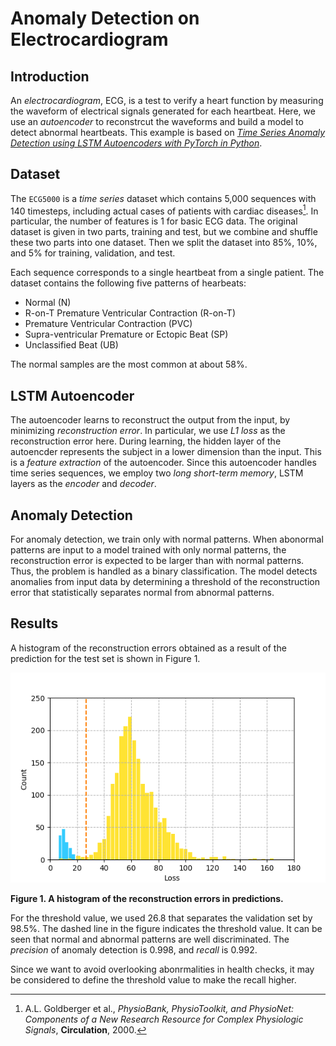 # Anomaly Detection on Electrocardiogram

## Introduction

An *electrocardiogram*, ECG, is a test to verify a heart function by measuring the waveform of electrical signals generated for each heartbeat.
Here, we use an *autoencoder* to reconstrcut the waveforms and build a model to detect abnormal heartbeats.
This example is based on [*Time Series Anomaly Detection using LSTM Autoencoders with PyTorch in Python*](https://curiousily.com/posts/time-series-anomaly-detection-using-lstm-autoencoder-with-pytorch-in-python/).

## Dataset

The `ECG5000` is a *time series* dataset which contains 5,000 sequences with 140 timesteps, including actual cases of patients with cardiac diseases[^ECG5000].
In particular, the number of features is 1 for basic ECG data.
The original dataset is given in two parts, training and test, but we combine and shuffle these two parts into one dataset.
Then we split the dataset into 85%, 10%, and 5% for training, validation, and test.

Each sequence corresponds to a single heartbeat from a single patient.
The dataset contains the following five patterns of hearbeats:

- Normal (N)
- R-on-T Premature Ventricular Contraction (R-on-T)
- Premature Ventricular Contraction (PVC)
- Supra-ventricular Premature or Ectopic Beat (SP)
- Unclassified Beat (UB)

The normal samples are the most common at about 58%.

## LSTM Autoencoder

The autoencoder learns to reconstruct the output from the input, by minimizing *reconstruction error*.
In particular, we use *L1 loss* as the reconstruction error here.
During learning, the hidden layer of the autoencder represents the subject in a lower dimension than the input. This is a *feature extraction* of the autoencoder.
Since this autoencoder handles time series sequences, we employ two *long short-term memory*, LSTM layers as the *encoder* and *decoder*.

## Anomaly Detection

For anomaly detection, we train only with normal patterns.
When abonormal patterns are input to a model trained with only normal patterns, the reconstruction error is expected to be larger than with normal patterns.
Thus, the problem is handled as a binary classification.
The model detects anomalies from input data by determining a threshold of the reconstruction error that statistically separates normal from abnormal patterns.

## Results

A histogram of the reconstruction errors obtained as a result of the prediction for the test set is shown in Figure 1.

![reconstruction error](figure/reconstruction_error.png)

**Figure 1. A histogram of the reconstruction errors in predictions.**

For the threshold value, we used 26.8 that separates the validation set by 98.5%. The dashed line in the figure indicates the threshold value.
It can be seen that normal and abnormal patterns are well discriminated. The *precision* of anomaly detection is 0.998, and *recall* is 0.992.

Since we want to avoid overlooking abonrmalities in health checks, it may be considered to define the threshold value to make the recall higher.

[^ECG5000]: A.L. Goldberger et al., *PhysioBank, PhysioToolkit, and PhysioNet: Components of a New Research Resource for Complex Physiologic Signals*, **Circulation**, 2000.

